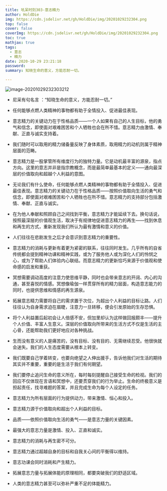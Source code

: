 ```yaml
---
title: 吼呆时刻303-意志精力
author: HoldDie
img: https://cdn.jsdelivr.net/gh/HoldDie/img/20201029232304.png
top: false
cover: false
coverImg: https://cdn.jsdelivr.net/gh/HoldDie/img/20201029232304.png
toc: true
mathjax: true
tags:
  - 意志
  - 精力
date: 2020-10-29 23:21:18
password:
summary: 知晓生命的意义，方能忍耐一切。

---
```




![image-20201029232303212](https://cdn.jsdelivr.net/gh/HoldDie/img/20201029232304.png)



- 尼采有句名言 ：“知晓生命的意义，方能忍耐一切。”

- 任何能够点燃人类精神的事物都有助于全情投入、促进最佳表现。

- 意志精力的关键动力在于性格品质——一个人如果有自己的人生目标，他的勇气和信念，即使面对艰难困苦和个人牺牲也会在所不惜。意志精力由激情、奉献、正直与诚实支持着。

- 我们随时可以取用的精力储备量反映了身体素质，取用精力的动机则属于精神层面的范畴。

- 意志精力是一股掌管所有维度行为的独特力量。它是动机最丰富的源泉，指点方向。这里的意志并非是指宗教概念，而是最简单最基本的定义——通向最深层的价值取向和超越个人利益的意图。

- 无论我们有什么使命，任何能够点燃人类精神的事物都有助于全情投入、促进最佳表现。意志精力的关键动力在于性格品质——按照价值取向生活的勇气和信念，即使面对艰难困苦和个人牺牲也在所不惜。意志精力的支持部分包括激情、奉献、正直与诚实。

- 在为他人奉献和照顾自己之间找到平衡，意志精力才能延续下去。换句话说，按照最深层的价值观生活，取决于有规律地促进意志精力的再生——找到休息和再生的方式，重新发现我们所认为最有激情和意义的价值。

- 人们往往在悲剧发生之后才会意识到意志精力的重要性。

- 意志精力的消耗与更新有着更为紧密的联系，往往同时发生。几乎所有的自省传统都会提到精神功课和精神实践，或为了服务他人或为深化人们的怜悯之心，或为了帮助人们体验内心联结。而意志精力的更新恰巧来源于价值观和使命感的启发和重获。

- 冥想需要调动高度的注意力使思维平静，同时也会带来意志的开阔、内心的沟通，甚至喜悦的情感。冥想像瑜伽一样贯穿所有的精力层面，构造意志能力的同时，也提供思维和情感的再生源泉。

- 拓展意志精力需要将自己的需求置于次位，为超出个人利益的目标让路。人们往往认为自身需求迫在眉睫，注意力一旦转移，便会引发原始的生存恐惧。

- 将个人利益置后起初会让人倍感不安，但加里却认为这样做回报颇丰——提升个人价值、丰富人生意义。深层的价值取向所带来的生活方式不仅是生活的主心骨，还能帮助我们更好地应对各种挑战。

- 生而没有意义的人是痛苦的，没有目标、没有目的、无需继续忍受。他很快就会迷失。我们的人生态度需要从根本上转变。

- 我们既要自己学着转变，也要向绝望之人伸出援手，告诉他我们对生活的期待其实并不重要，重要的是生活于我们有何期望。

- 我们要停止追问生命的意义所在，每时每刻提醒自己接受生命的检视。我们的回应不仅体现在言语和冥想中，还要贯穿我们的行为举止。生命的终极意义是担起责任，找寻难题的答案，并且完成生命为每个人设定的任务。

- 意志精力为所有层面的行为提供动力，带来激情、恒心和投入。

- 意志精力源于价值取向和超出个人利益的目标。

- 品质——依照价值取向生活的勇气——是意志力量的关键因素。

- 最强大的意志力量是激情、投入、正直和诚实。

- 意志精力的消耗与再生密不可分。

- 意志精力通过超越自身的目标和自我关心间的平衡得以维持。

- 意志功课会同时消耗和产生精力。

- 拓展意志力量与拓展体能的原理相同，都要突破我们的舒适区域。

- 人类的意志精力甚至可以弥补严重不足的体能精力。

   